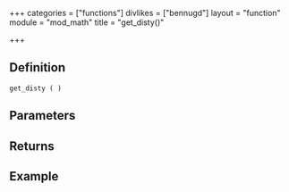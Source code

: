+++
categories = ["functions"]
divlikes = ["bennugd"]
layout = "function"
module = "mod_math"
title = "get_disty()"

+++

## Definition

    get_disty ( )

## Parameters

## Returns

## Example
